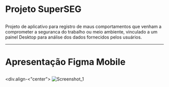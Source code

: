 # Projeto SuperSEG <h2>
 Projeto de aplicativo para registro de maus comportamentos que venham a comprometer a seguranca do trabalho ou meio ambiente, vinculado a um painel Desktop para análise dos dados fornecidos pelos usuários.
 
 ---
 
 # Apresentação Figma Mobile <h2>
 
 <div.align-<"center">
 ![Screenshot_1](https://user-images.githubusercontent.com/110852189/189723738-9df8fb12-5c18-4340-b166-705812984b2a.png)
 </div>
